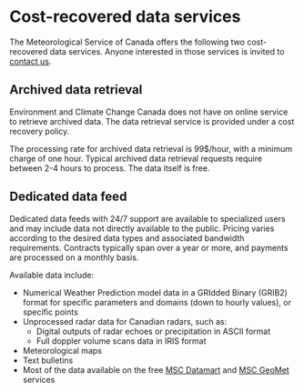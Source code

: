 # Cost-recovered data services

The Meteorological Service of Canada offers the following two cost-recovered data services. Anyone interested in those services is invited to [contact us](http://www.weather.gc.ca/mainmenu/contact_us_e.html).


## Archived data retrieval

Environment and Climate Change Canada does not have on online service to retrieve archived data. The data retrieval service is provided under a cost recovery policy.

The processing rate for archived data retrieval is 99$/hour, with a minimum charge of one hour. Typical archived data retrieval requests require between 2-4 hours to process. The data itself is free.

## Dedicated data feed

Dedicated data feeds with 24/7 support are available to specialized users and may include data not directly available to the public. Pricing varies according to the desired data types and associated bandwidth requirements. Contracts typically span over a year or more, and payments are processed on a monthly basis.

Available data include:
* Numerical Weather Prediction model data in a GRIdded Binary (GRIB2) format for specific parameters and domains (down to hourly values), or specific points
* Unprocessed radar data for Canadian radars, such as:
  * Digital outputs of radar echoes or precipitation in ASCII format
  * Full doppler volume scans data in IRIS format
* Meteorological maps
* Text bulletins
* Most of the data available on the free [MSC Datamart](../msc-datamart/readme_en.md) and [MSC GeoMet](../msc-geomet/readme_en.md) services